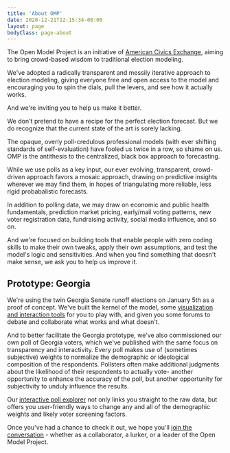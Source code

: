 ```yaml
---
title: 'About OMP'
date: 2020-12-21T12:15:34-08:00
layout: page
bodyClass: page-about
---
```

The Open Model Project is an initiative of [American Civics Exchange](https://amciv.com), aiming to bring crowd-based wisdom to traditional election modeling.

We've adopted a radically transparent and messily iterative approach to election modeling, giving everyone free and open access to the model and encouraging you to spin the dials, pull the levers, and see how it actually works.

And we're inviting you to help us make it better.

We don't pretend to have a recipe for the perfect election forecast. But we do recognize that the current state of the art is sorely lacking.

The opaque, overly poll-credulous professional models (with ever shifting standards of self-evaluation) have fooled us twice in a row, so shame on us. OMP is the antithesis to the centralized, black box approach to forecasting.

While we use polls as a key input, our ever evolving, transparent, crowd-driven approach favors a mosaic approach, drawing on predictive insights wherever we may find them, in hopes of triangulating more reliable, less rigid probabalistic forecasts.

In addition to polling data, we may draw on economic and public health fundamentals, prediction market pricing, early/mail voting patterns, new voter registration data, fundraising activity, social media influence, and so on.

And we're focused on building tools that enable people with zero coding skills to make their own tweaks, apply their own assumptions, and test the model's logic and sensitivities. And when you find something that doesn't make sense, we ask you to help us improve it.

## Prototype: Georgia

We're using the twin Georgia Senate runoff elections on January 5th as a proof of concept. We've built the kernel of the model, some [visualization and interaction tools](https://www.openmodelproject.org/) for you to play with, and given you some forums to debate and collaborate what works and what doesn't.

And to better facilitate the Georgia prototype, we've also commissioned our own poll of Georgia voters, which we've published with the same focus on transparency and interactivity. Every poll makes use of (sometimes subjective) weights to normalize the demographic or ideological composition of the respondents. Pollsters often make additional judgments about the likelihood of their respondents to actually vote- another opportunity to enhance the accuracy of the poll, but another opportunity for subjectivity to unduly influence the results.

Our [interactive poll explorer](https://www.openmodelproject.org/inhouse/) not only links you straight to the raw data, but offers you user-friendly ways to change any and all of the demographic weights and likely voter screening factors.

Once you've had a chance to check it out, we hope you'll [join the conversation](https://discord.gg/HrnsJZ5baM) - whether as a collaborator, a lurker, or a leader of the Open Model Project.
